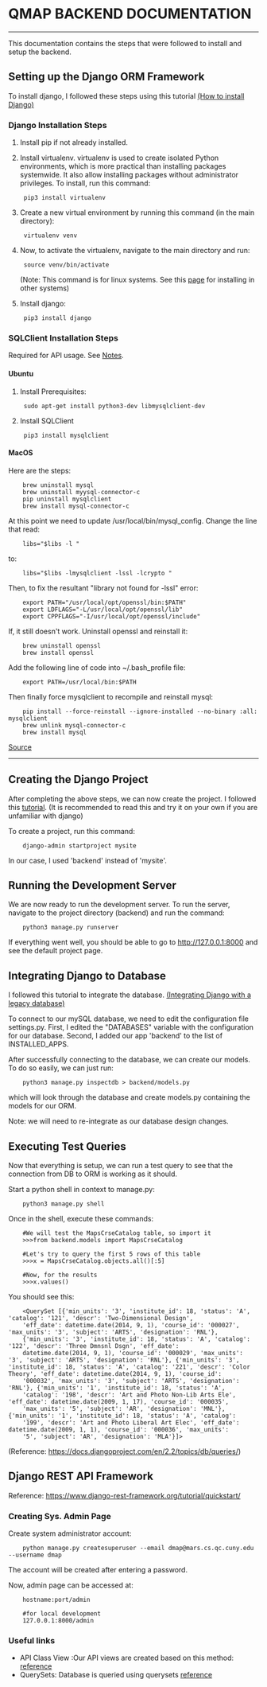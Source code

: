 # QMAP BACKEND DOCUMENTATION
<hr>

This documentation contains the steps that were followed to install and setup the backend. 

## Setting up the Django ORM Framework  

To install django, I followed these steps using this tutorial [(How to install Django)](https://docs.djangoproject.com/en/2.2/topics/install)

### Django Installation Steps

1. Install pip if not already installed. 

2. Install virtualenv. virtualenv is used to create isolated Python environments, which is more practical than installing packages systemwide. It also allow installing packages without administrator privileges. To install, run this command:

        pip3 install virtualenv

3. Create a new virtual environment by running this command (in the main directory):

        virtualenv venv

4. Now, to activate the virtualenv, navigate to the main directory and run:

        source venv/bin/activate

   (Note: This command is for linux systems. See this [page](https://virtualenv.pypa.io/en/latest/userguide/#usage) for installing in other systems)

5. Install django:

        pip3 install django


### SQLClient Installation Steps 

Required for API usage. See [Notes](https://docs.djangoproject.com/en/2.2/ref/databases/#mysql-notes).

#### Ubuntu

1. Install Prerequisites:

        sudo apt-get install python3-dev libmysqlclient-dev

2. Install SQLClient

        pip3 install mysqlclient

#### MacOS

Here are the steps:

        brew uninstall mysql
        brew uninstall myysql-connector-c
        pip uninstall mysqlclient
        brew install mysql-connector-c

At this point we need to update /usr/local/bin/mysql_config. Change the line that read:
        
        libs="$libs -l "
to:
        
        libs="$libs -lmysqlclient -lssl -lcrypto "

Then, to fix the resultant "library not found for -lssl" error:

        export PATH="/usr/local/opt/openssl/bin:$PATH"
        export LDFLAGS="-L/usr/local/opt/openssl/lib"
        export CPPFLAGS="-I/usr/local/opt/openssl/include"
        
If, it still doesn't work. Uninstall openssl and reinstall it:
        
        brew uninstall openssl
        brew install openssl
        
Add the following line of code into ~/.bash_profile file:

        export PATH=/usr/local/bin:$PATH

        
Then finally force mysqlclient to recompile and reinstall mysql:

        pip install --force-reinstall --ignore-installed --no-binary :all: mysqlclient
        brew unlink mysql-connector-c
        brew install mysql
        
[Source](https://stackoverflow.com/questions/56115144/fresh-python-3-7-django-2-2-1-installation-not-recognising-that-mysqlclient-is?noredirect=1&lq=1)

<hr>

## Creating the Django Project

After completing the above steps, we can now create the project. I followed this [tutorial](https://www.django-rest-framework.org/tutorial/quickstart/). (It is recommended to read this and try it on your own if you are unfamiliar with django)


To create a project, run this command:

        django-admin startproject mysite

In our case, I used 'backend' instead of 'mysite'.

## Running the Development Server

We are now ready to run the development server. To run the server, navigate to the project directory (backend) and run the command:

        python3 manage.py runserver

If everything went well, you should be able to go to http://127.0.0.1:8000 and see the default project page.

## Integrating Django to Database

I followed this tutorial to integrate the database. [(Integrating Django with a legacy database)](https://docs.djangoproject.com/en/2.2/howto/legacy-databases/)

To connect to our mySQL database, we need to edit the configuration file  settings.py. First, I edited the "DATABASES" variable with the configuration for our database. Second, I added our app 'backend' to the list of INSTALLED_APPS.       

After successfully connecting to the database, we can create our models. To do so easily, we can just run:

        python3 manage.py inspectdb > backend/models.py

which will look through the database and create models.py containing the models for our ORM.

Note: we will need to re-integrate as our database design changes.

## Executing Test Queries

Now that everything is setup, we can run a test query to see that the connection from DB to ORM is working as it should.

Start a python shell in context to manage.py:

        python3 manage.py shell

Once in the shell, execute these commands:

        #We will test the MapsCrseCatalog table, so import it
        >>>from backend.models import MapsCrseCatalog

        #Let's try to query the first 5 rows of this table
        >>>x = MapsCrseCatalog.objects.all()[:5]

        #Now, for the results
        >>>x.values()

You should see this:

        <QuerySet [{'min_units': '3', 'institute_id': 18, 'status': 'A', 'catalog': '121', 'descr': 'Two-Dimensional Design', 
        'eff_date': datetime.date(2014, 9, 1), 'course_id': '000027', 'max_units': '3', 'subject': 'ARTS', 'designation': 'RNL'}, 
        {'min_units': '3', 'institute_id': 18, 'status': 'A', 'catalog': '122', 'descr': 'Three Dmnsnl Dsgn', 'eff_date': 
        datetime.date(2014, 9, 1), 'course_id': '000029', 'max_units': '3', 'subject': 'ARTS', 'designation': 'RNL'}, {'min_units': '3', 'institute_id': 18, 'status': 'A', 'catalog': '221', 'descr': 'Color Theory', 'eff_date': datetime.date(2014, 9, 1), 'course_id': 
        '000032', 'max_units': '3', 'subject': 'ARTS', 'designation': 'RNL'}, {'min_units': '1', 'institute_id': 18, 'status': 'A', 
        'catalog': '198', 'descr': 'Art and Photo Non-Lib Arts Ele', 'eff_date': datetime.date(2009, 1, 17), 'course_id': '000035', 
        'max_units': '5', 'subject': 'AR', 'designation': 'MNL'}, {'min_units': '1', 'institute_id': 18, 'status': 'A', 'catalog': 
        '199', 'descr': 'Art and Photo Liberal Art Elec', 'eff_date': datetime.date(2009, 1, 1), 'course_id': '000036', 'max_units': 
        '5', 'subject': 'AR', 'designation': 'MLA'}]>

(Reference: https://docs.djangoproject.com/en/2.2/topics/db/queries/)

 
## Django REST API Framework

Reference: https://www.django-rest-framework.org/tutorial/quickstart/

### Creating Sys. Admin Page

Create system administrator account:

        python manage.py createsuperuser --email dmap@mars.cs.qc.cuny.edu --username dmap
        
The account will be created after entering a password.

Now, admin page can be accessed at:

        hostname:port/admin
        
        #for local development
        127.0.0.1:8000/admin
       
### Useful links

* API Class View :Our API views are created based on this method: [reference](https://www.django-rest-framework.org/tutorial/3-class-based-views/)
* QuerySets: Database is queried using querysets [reference](https://docs.djangoproject.com/en/2.2/ref/models/querysets/)
